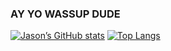 ### AY YO WASSUP DUDE

[![Jason’s GitHub stats](https://github-readme-stats.vercel.app/api?username=jasmix555&theme=dracula&show_icons=true)](https://github.com/jasmix555/github-readme-stats)   [![Top Langs](https://github-readme-stats.vercel.app/api/top-langs/?username=jasmix555&theme=dracula&layout=compact)](https://github.com/jasmix555/github-readme-stats)
